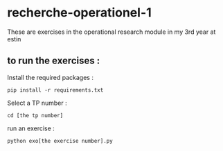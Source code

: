 # recherche-operationel-1
These are exercises in the operational research module in my 3rd year at estin

## to run the exercises :

Install the required packages : 

`pip install -r requirements.txt` 

Select a TP number :

```cd [the tp number]``` 

run an exercise :

```python exo[the exercise number].py```

